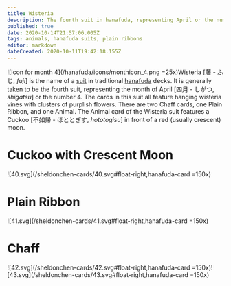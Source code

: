 ```yaml
---
title: Wisteria
description: The fourth suit in hanafuda, representing April or the number 4
published: true
date: 2020-10-14T21:57:06.005Z
tags: animals, hanafuda suits, plain ribbons
editor: markdown
dateCreated: 2020-10-11T19:42:18.155Z
---
```


![Icon for month 4](/hanafuda/icons/monthicon_4.png =25x)Wisteria [藤 - ふじ, *fuji*] is the name of a [suit](/en/hanafuda/suits) in traditional [hanafuda](/en/hanafuda) decks. It is generally taken to be the fourth suit, representing the month of April [四月 - しがつ, *shigatsu*] or the number 4. The cards in this suit all feature hanging wisteria vines with clusters of purplish flowers. There are two Chaff cards, one Plain Ribbon, and one Animal. The Animal card of the Wisteria suit features a Cuckoo [不如帰 - ほととぎす, *hototogisu*] in front of a red (usually crescent) moon.
# Cuckoo with Crescent Moon
![40.svg](/sheldonchen-cards/40.svg#float-right,hanafuda-card =150x)
# Plain Ribbon
![41.svg](/sheldonchen-cards/41.svg#float-right,hanafuda-card =150x)
# Chaff
![42.svg](/sheldonchen-cards/42.svg#float-right,hanafuda-card =150x)![43.svg](/sheldonchen-cards/43.svg#float-right,hanafuda-card =150x)
